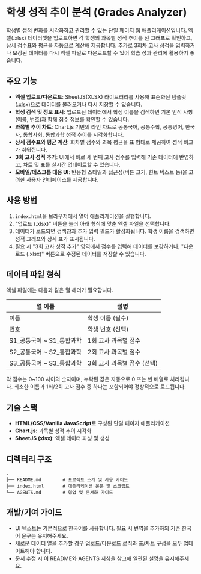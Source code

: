 # 학생 성적 추이 분석 (Grades Analyzer)

학생별 성적 변화를 시각화하고 관리할 수 있는 단일 페이지 웹 애플리케이션입니다. 엑셀(.xlsx) 데이터셋을 업로드하면 각 학생의 과목별 성적 추이를 선 그래프로 확인하고, 상세 점수표와 평균을 자동으로 계산해 제공합니다. 추가로 3회차 고사 성적을 입력하거나 보강된 데이터를 다시 엑셀 파일로 다운로드할 수 있어 학습 성과 관리에 활용하기 좋습니다.

## 주요 기능

- **엑셀 업로드/다운로드**: SheetJS(XLSX) 라이브러리를 사용해 표준화된 템플릿(.xlsx)으로 데이터를 불러오거나 다시 저장할 수 있습니다.
- **학생 검색 및 정보 표시**: 업로드된 데이터에서 학생 이름을 검색하면 기본 인적 사항(이름, 번호)과 함께 점수 정보를 확인할 수 있습니다.
- **과목별 추이 차트**: Chart.js 기반의 라인 차트로 공통국어, 공통수학, 공통영어, 한국사, 통합사회, 통합과학 성적 추이를 시각화합니다.
- **상세 점수표와 평균 계산**: 회차별 점수와 과목 평균을 표 형태로 제공하여 성적 비교가 쉬워집니다.
- **3회 고사 성적 추가**: UI에서 바로 세 번째 고사 점수를 입력해 기존 데이터에 반영하고, 차트 및 표를 실시간 업데이트할 수 있습니다.
- **모바일/데스크톱 대응 UI**: 반응형 스타일과 접근성(버튼 크기, 힌트 텍스트 등)을 고려한 사용자 인터페이스를 제공합니다.

## 사용 방법

1. `index.html`을 브라우저에서 열어 애플리케이션을 실행합니다.
2. "업로드 (.xlsx)" 버튼을 눌러 아래 형식에 맞춘 엑셀 파일을 선택합니다.
3. 데이터가 로드되면 검색창과 추가 입력 필드가 활성화됩니다. 학생 이름을 검색하면 성적 그래프와 상세 표가 표시됩니다.
4. 필요 시 "3회 고사 성적 추가" 영역에서 점수를 입력해 데이터를 보강하거나, "다운로드 (.xlsx)" 버튼으로 수정된 데이터를 저장할 수 있습니다.

## 데이터 파일 형식

엑셀 파일에는 다음과 같은 열 헤더가 필요합니다.

| 열 이름 | 설명 |
| --- | --- |
| 이름 | 학생 이름 (필수) |
| 번호 | 학생 번호 (선택) |
| S1_공통국어 ~ S1_통합과학 | 1회 고사 과목별 점수 |
| S2_공통국어 ~ S2_통합과학 | 2회 고사 과목별 점수 |
| S3_공통국어 ~ S3_통합과학 | 3회 고사 과목별 점수 (선택) |

각 점수는 0~100 사이의 숫자이며, 누락된 값은 자동으로 0 또는 빈 배열로 처리됩니다. 최소한 이름과 1회/2회 고사 점수 중 하나는 포함되어야 정상적으로 로드됩니다.

## 기술 스택

- **HTML/CSS/Vanilla JavaScript**로 구성된 단일 페이지 애플리케이션
- **Chart.js**: 과목별 성적 추이 시각화
- **SheetJS (xlsx)**: 엑셀 데이터 파싱 및 생성

## 디렉터리 구조

```
.
├── README.md        # 프로젝트 소개 및 사용 가이드
├── index.html       # 애플리케이션 본문 및 스크립트
└── AGENTS.md        # 협업 및 문서화 가이드
```

## 개발/기여 가이드

- UI 텍스트는 기본적으로 한국어를 사용합니다. 필요 시 번역을 추가하되 기존 한국어 문구는 유지해주세요.
- 새로운 데이터 열을 추가할 경우 업로드/다운로드 로직과 표/차트 구성을 모두 업데이트해야 합니다.
- 문서 수정 시 이 README와 AGENTS 지침을 참고해 일관된 설명을 유지해주세요.

